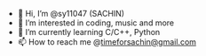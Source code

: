 - 👋 Hi, I’m @sy11047 (SACHIN)
- 👀 I’m interested in coding, music and more 
- 🌱 I’m currently learning C/C++, Python
- 📫 How to reach me @timeforsachin@gmail.com

<!---
sy11047/sy11047 is a ✨ special ✨ repository because its `README.md` (this file) appears on your GitHub profile.
You can click the Preview link to take a look at your changes.
--->
